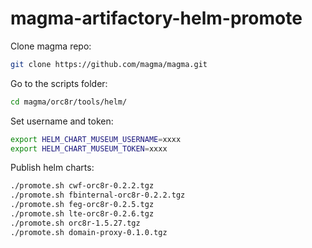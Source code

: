 # magma-artifactory-helm-promote

Clone magma repo:
```bash
git clone https://github.com/magma/magma.git
```

Go to the scripts folder:
```bash
cd magma/orc8r/tools/helm/
```

Set username and token:
```bash
export HELM_CHART_MUSEUM_USERNAME=xxxx
export HELM_CHART_MUSEUM_TOKEN=xxxx
```

Publish helm charts:
```bash
./promote.sh cwf-orc8r-0.2.2.tgz
./promote.sh fbinternal-orc8r-0.2.2.tgz
./promote.sh feg-orc8r-0.2.5.tgz
./promote.sh lte-orc8r-0.2.6.tgz
./promote.sh orc8r-1.5.27.tgz
./promote.sh domain-proxy-0.1.0.tgz
```

